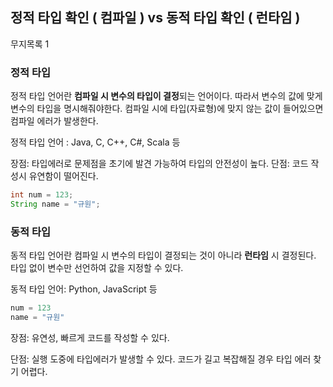 ## 정적 타입 확인 ( 컴파일 ) vs 동적 타입 확인 ( 런타임 )

무지목록 1 

### 정적 타입 

정적 타입 언어란 **컴파일 시 변수의 타입이 결정**되는 언어이다. 따라서 변수의 값에 맞게 변수의 타입을 명시해줘야한다. 컴파일 시에 타입(자료형)에 맞지 않는 값이 들어있으면 컴파일 에러가 발생한다. 

정적 타입 언어 : Java, C, C++, C#, Scala 등 

장점: 타입에러로 문제점을 초기에 발견 가능하여 타입의 안전성이 높다. 
단점: 코드 작성시 유연함이 떨어진다.

```Java
int num = 123;
String name = "규원";
```

### 동적 타입

동적 타입 언어란 컴파일 시 변수의 타입이 결정되는 것이 아니라 **런타임** 시 결정된다. 
타입 없이 변수만 선언하여 값을 지정할 수 있다. 

동적 타입 언어: Python, JavaScript 등

```python
num = 123
name = "규원"
```
장점: 유연성, 빠르게 코드를 작성할 수 있다. 

단점: 실행 도중에 타입에러가 발생할 수 있다. 코드가 길고 복잡해질 경우 타입 에러 찾기 어렵다.

